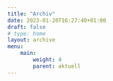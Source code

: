 ```yaml
---
title: "Archiv"
date: 2023-01-20T16:27:40+01:00
draft: false
# type: home
layout: archive
menu:
    main:
        weight: 4
        parent: aktuell
---
```



